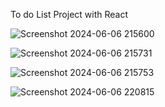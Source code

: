 To do List Project with React 


![Screenshot 2024-06-06 215600](https://github.com/Ajay-Patidar-8085/To-Do-List-Project/assets/147160491/bbfa6ede-8b34-4063-b133-2f5cd95dc67d)


![Screenshot 2024-06-06 215731](https://github.com/Ajay-Patidar-8085/To-Do-List-Project/assets/147160491/f84cd483-c7d8-47aa-82d3-acbc93af553b)

![Screenshot 2024-06-06 215753](https://github.com/Ajay-Patidar-8085/To-Do-List-Project/assets/147160491/d9f4db55-8f77-4f99-9a3a-38385228a465)

![Screenshot 2024-06-06 220815](https://github.com/Ajay-Patidar-8085/To-Do-List-Project/assets/147160491/40ded176-c5e7-4233-b848-7647c00ece2e)


